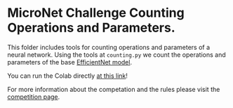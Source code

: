 # MicroNet Challenge Counting Operations and Parameters.

This folder includes tools for counting operations and parameters of a neural
network. Using the tools at `counting.py` we count the operations and parameters
of the base [EfficientNet model](https://arxiv.org/abs/1905.11946).

You can run the Colab directly [at this link](https://colab.research.google.com/github/google-research/google-research/blob/master/micronet_challenge/EfficientNetCounting.ipynb)!

For more information about the competation and the rules please visit the
[competition page](https://micronet-challenge.github.io/).
